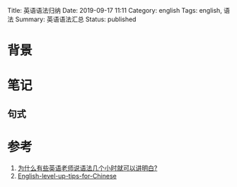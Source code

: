 Title: 英语语法归纳
Date: 2019-09-17 11:11
Category: english
Tags: english, 语法
Summary: 英语语法汇总
Status: published

# 背景

# 笔记

## 句式

## 

# 参考

1. [为什么有些英语老师说语法几个小时就可以讲明白?](https://www.zhihu.com/question/30030877)
2. [English-level-up-tips-for-Chinese](https://github.com/byoungd/English-level-up-tips-for-Chinese)


